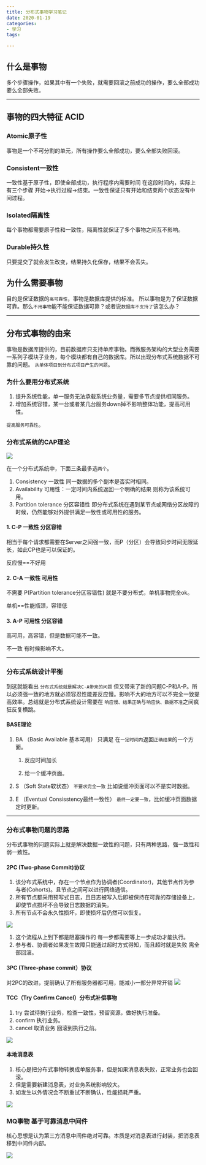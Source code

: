 ```yaml
---
title: 分布式事物学习笔记
date: 2020-01-19
categories:
- 学习
tags:

---
```


## 什么是事物

多个步骤操作，如果其中有一个失败，就需要回滚之前成功的操作，要么全部成功要么全部失败。

<!--more-->

------

## 事物的四大特征 ACID 

### Atomic原子性

事物是一个不可分割的单元，所有操作要么全部成功，要么全部失败回滚。

### Consistent一致性

一致性基于原子性，即使全部成功，执行程序内需要时间 在这段时间内，实际上有三个步骤 开始->执行过程->结束。一致性保证只有开始和结束两个状态没有中间过程。

### Isolated隔离性

每个事物都需要原子性和一致性，隔离性就保证了多个事物之间互不影响。

### Durable持久性

只要提交了就会发生改变，结果持久化保存，结果不会丢失。

## 为什么需要事物

目的是保证数据的`高可靠性`，事物是数据库提供的标准。
所以事物是为了保证数据可靠。那么`不用事物`能不能保证数据可靠？或者说`数据库不支持了`该怎么办？

------

## 分布式事物的由来

事物是数据库提供的，目前数据库只支持单库事物。而微服务架构的大型业务需要一系列子模块子业务，每个模块都有自己的数据库。所以出现分布式系统数据不可靠的问题。
`从单体项目到分布式项目产生的问题`。

### 为什么要用分布式系统

1. 提升系统性能，单一服务无法承载系统业务量，需要多节点提供相同服务。
2. 增加系统容错，某一台或者某几台服务down掉不影响整体功能，提高可用性。

`提高服务可靠性`。

### 分布式系统的CAP理论

![](https://jecy.xyz/web/images/test4.svg)


在一个分布式系统中，下面三条最多选`两个`。

1. Consistency 一致性 同一数据的多个副本是否实时相同。
2. Availability 可用性：一定时间内系统返回一个明确的结果 则称为该系统可用。
3. Partition tolerance 分区容错性 即分布式系统在遇到某节点或网络分区故障的时候，仍然能够对外提供满足一致性或可用性的服务。

#### 1. C-P 一致性 分区容错

相当于每个请求都需要在Server之间强一致，而P（分区）会导致同步时间无限延长，如此CP也是可以保证的。

反应慢==不好用 

#### 2. C-A 一致性 可用性

不需要 P(Partition tolerance分区容错性) 就是不要分布式，单机事物完全ok。

单机==性能瓶颈，容错低

#### 3. A-P 可用性 分区容错

高可用，高容错，但是数据可能不一致。

不一致 有时候影响不大。

------

### 分布式系统设计平衡

到这就能看出 `分布式系统就是解决C-A带来的问题` 但又带来了新的问题C-P和A-P。所以必须强一致的地方就必须容忍性能差反应慢。影响不大的地方可以不完全一致提高效率。总结就是分布式系统设计需要在 `响应慢、结果正确`与`响应快、数据不准`之间疯狂反复横跳。

#### BASE理论
1. BA （Basic Available 基本可用） 只满足 在`一定时间内`返回`正确结果`的一个方面。
    
    1. 反应时间加长 
    
    2. 给一个缓冲页面。
 
2. S （Soft State软状态） `不要求完全一致` 比如说缓冲页面可以不是实时数据。
 
3. E （Eventual Consisstency最终一致性） `最终一定要一致`，比如缓冲页面数据定时更新。

------


### 分布式事物问题的思路

分布式事物的问题实际上就是解决数据一致性的问题，只有两种思路，强一致性和弱一致性。

#### 2PC (Two-phase Commit)协议

1. 该分布式系统中，存在一个节点作为协调者(Coordinator)，其他节点作为参与者(Cohorts)。且节点之间可以进行网络通信。
2. 所有节点都采用预写式日志，且日志被写入后即被保持在可靠的存储设备上，即使节点损坏不会导致日志数据的消失。
3. 所有节点不会永久性损坏，即使损坏后仍然可以恢复。

![](https://jecy.xyz/web/images/test5.svg)

1. 这个流程从上到下都是阻塞操作的 每一步都需要等上一步成功才能执行。
2. 参与者、协调者如果发生故障只能通过超时方式得知，而且超时就是失败 需全部回滚。


#### 3PC (Three-phase commit）协议

对2PC的改进，提前确认了所有服务器都可用，能减小一部分异常开销
![](https://jecy.xyz/web/images/test6.svg)


#### TCC（Try Confirm Cancel）分布式补偿事物

1. try 尝试待执行业务，检查一致性，预留资源，做好执行准备。
2. confirm 执行业务。
3. cancel 取消业务 回滚到执行之前。

![](https://jecy.xyz/web/images/tcc.svg)


#### 本地消息表

1. 核心是把分布式事物转换成单服务事，但是如果消息表失败，正常业务也会回滚。
2. 但是需要新建消息表，对业务系统影响较大。
3. 如发生以外情况会不断重试不断确认，性能损耗严重。

![](https://jecy.xyz/web/images/message_table.svg)

### MQ事物 基于可靠消息中间件

核心思想是认为第三方消息中间件绝对可靠。本质是对消息表进行封装，把消息表移到中间件内部。

![](https://jecy.xyz/web/images/mq.svg)

















 